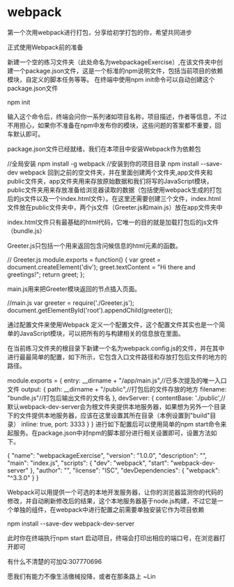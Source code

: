 # webpack
第一个次用webpack进行打包，分享给初学打包的你，希望共同进步


正式使用Webpack前的准备

新建一个空的练习文件夹（此处命名为webpackageExercise）,在该文件夹中创建一个package.json文件，这是一个标准的npm说明文件，包括当前项目的依赖模块，自定义的脚本任务等等。
在终端中使用npm init命令可以自动创建这个package.json文件

npm init

输入这个命令后，终端会问你一系列诸如项目名称，项目描述，作者等信息，不过不用担心，如果你不准备在npm中发布你的模块，这些问题的答案都不重要，回车默认即可。

package.json文件已经就绪，我们在本项目中安装Webpack作为依赖包

//全局安装
npm install -g webpack
//安装到你的项目目录
npm install --save-dev webpack
回到之前的空文件夹，并在里面创建两个文件夹,app文件夹和public文件夹，app文件夹用来存放原始数据和我们将写的JavaScript模块，public文件夹用来存放准备给浏览器读取的数据（包括使用webpack生成的打包后的js文件以及一个index.html文件）。在这里还需要创建三个文件，index.html 文件放在public文件夹中，两个js文件（Greeter.js和main.js）放在app文件夹中

index.html文件只有最基础的html代码，它唯一的目的就是加载打包后的js文件（bundle.js）

<!DOCTYPE html>
<html lang="en">
  <head>
    <meta charset="utf-8">
    <title>Webpack Sample Project</title>
  </head>
  <body>
    <div id='root'>
    </div>
    <script src="bundle.js"></script>
  </body>
</html>

Greeter.js只包括一个用来返回包含问候信息的html元素的函数。

// Greeter.js
module.exports = function() {
  var greet = document.createElement('div');
  greet.textContent = "Hi there and greetings!";
  return greet;
};


main.js用来把Greeter模块返回的节点插入页面。

//main.js 
var greeter = require('./Greeter.js');
document.getElementById('root').appendChild(greeter());

通过配置文件来使用Webpack
定义一个配置文件，这个配置文件其实也是一个简单的JavaScript模块，可以把所有的与构建相关的信息放在里面。

在当前练习文件夹的根目录下新建一个名为webpack.config.js的文件，并在其中进行最最简单的配置，如下所示，它包含入口文件路径和存放打包后文件的地方的路径。



module.exports = {
  entry:  __dirname + "/app/main.js",//已多次提及的唯一入口文件
  output: {
    path: __dirname + "/public",//打包后的文件存放的地方
    filename: "bundle.js"//打包后输出文件的文件名
  },
  devServer: {
    contentBase: './public',//默认webpack-dev-server会为根文件夹提供本地服务器，如果想为另外一个目录下的文件提供本地服务器，应该在这里设置其所在目录（本例设置到"build"目录）
    inline: true,
    port: 3333
  }
}
进行如下配置后可以使用简单的npm start命令来起服务。在package.json中对npm的脚本部分进行相关设置即可，设置方法如下。

{
  "name": "webpackageExercise",
  "version": "1.0.0",
  "description": "",
  "main": "index.js",
  "scripts": {
    "dev": "webpack",
    "start": "webpack-dev-server" 
  },
  "author": "",
  "license": "ISC",
  "devDependencies": {
    "webpack": "^3.3.0"
  }
}

Webpack可以用提供一个可选的本地开发服务器，让你的浏览器监测你的代码的修改，并自动刷新修改后的结果，这个本地服务器基于node.js构建，不过它是一个单独的组件，在webpack中进行配置之前需要单独安装它作为项目依赖

npm install --save-dev webpack-dev-server


此时你在终端执行npm start
启动项目，终端会打印出相应的端口号，在浏览器打开即可



有什么不清楚的可加Q:307770696




愿我们有能力不像生活缴械投降，或者在那条路上  ~Lin



